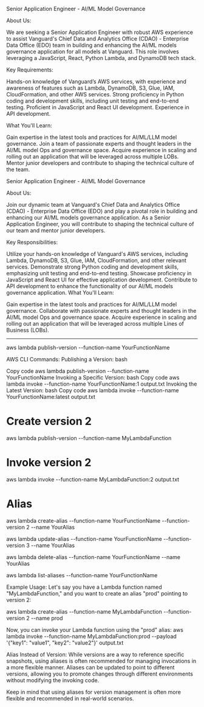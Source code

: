 Senior Application Engineer - AI/ML Model Governance

About Us:

We are seeking a Senior Application Engineer with robust AWS experience to assist Vanguard's Chief Data and Analytics Office (CDAO) - Enterprise Data Office (EDO) team in building and enhancing the AI/ML models governance application for all models at Vanguard. This role involves leveraging a JavaScript, React, Python Lambda, and DynamoDB tech stack.

Key Requirements:

Hands-on knowledge of Vanguard’s AWS services, with experience and awareness of features such as Lambda, DynamoDB, S3, Glue, IAM, CloudFormation, and other AWS services.
Strong proficiency in Python coding and development skills, including unit testing and end-to-end testing.
Proficient in JavaScript and React UI development.
Experience in API development.

What You'll Learn:

Gain expertise in the latest tools and practices for AI/ML/LLM model governance.
Join a team of passionate experts and thought leaders in the AI/ML model Ops and governance space.
Acquire experience in scaling and rolling out an application that will be leveraged across multiple LOBs.
Mentor junior developers and contribute to shaping the technical culture of the team.



Senior Application Engineer - AI/ML Model Governance

About Us:

Join our dynamic team at Vanguard's Chief Data and Analytics Office (CDAO) - Enterprise Data Office (EDO) and play a pivotal role in building and enhancing our AI/ML models governance application. As a Senior Application Engineer, you will contribute to shaping the technical culture of our team and mentor junior developers.

Key Responsibilities:

Utilize your hands-on knowledge of Vanguard's AWS services, including Lambda, DynamoDB, S3, Glue, IAM, CloudFormation, and other relevant services.
Demonstrate strong Python coding and development skills, emphasizing unit testing and end-to-end testing.
Showcase proficiency in JavaScript and React UI for effective application development.
Contribute to API development to enhance the functionality of our AI/ML models governance application.
What You'll Learn:

Gain expertise in the latest tools and practices for AI/ML/LLM model governance.
Collaborate with passionate experts and thought leaders in the AI/ML model Ops and governance space.
Acquire experience in scaling and rolling out an application that will be leveraged across multiple Lines of Business (LOBs).

-----------------

aws lambda publish-version --function-name YourFunctionName

AWS CLI Commands:
Publishing a Version:
bash


Copy code
aws lambda publish-version --function-name YourFunctionName
Invoking a Specific Version:
bash
Copy code
aws lambda invoke --function-name YourFunctionName:1 output.txt
Invoking the Latest Version:
bash
Copy code
aws lambda invoke --function-name YourFunctionName:latest output.txt


# Create version 2
aws lambda publish-version --function-name MyLambdaFunction

# Invoke version 2
aws lambda invoke --function-name MyLambdaFunction:2 output.txt


# Alias

aws lambda create-alias --function-name YourFunctionName --function-version 2 --name YourAlias

aws lambda update-alias --function-name YourFunctionName --function-version 3 --name YourAlias

aws lambda delete-alias --function-name YourFunctionName --name YourAlias

aws lambda list-aliases --function-name YourFunctionName

Example Usage:
Let's say you have a Lambda function named "MyLambdaFunction," and you want to create an alias "prod" pointing to version 2:

aws lambda create-alias --function-name MyLambdaFunction --function-version 2 --name prod

Now, you can invoke your Lambda function using the "prod" alias:
aws lambda invoke --function-name MyLambdaFunction:prod --payload '{"key1": "value1", "key2": "value2"}' output.txt


Alias Instead of Version:
While versions are a way to reference specific snapshots, using aliases is often recommended for managing invocations in a more flexible manner. Aliases can be updated to point to different versions, allowing you to promote changes through different environments without modifying the invoking code.

Keep in mind that using aliases for version management is often more flexible and recommended in real-world scenarios.


